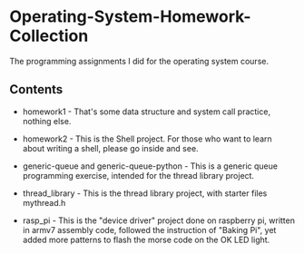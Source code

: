 Operating-System-Homework-Collection
=====================================

The programming assignments I did for the operating system course.

Contents
----------
* homework1 - That's some data structure and system call practice, nothing else.

* homework2 - This is the Shell project. For those who want to learn about writing a shell, please go inside and see.

* generic-queue and generic-queue-python - This is a generic queue programming exercise, intended for the thread library project.

* thread\_library - This is the thread library project, with starter files mythread.h

* rasp\_pi - This is the "device driver" project done on raspberry pi, written in armv7 assembly code, followed the instruction of "Baking Pi", yet added more patterns to flash the morse code on the OK LED light.
